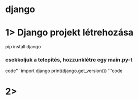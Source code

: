 # django

# 1> Django projekt létrehozása

pip install django

### csekkoljuk a telepítés, hozzunklétre egy main.py-t

code'''
import django
print(django.get_version())
'''code 

# 2> 